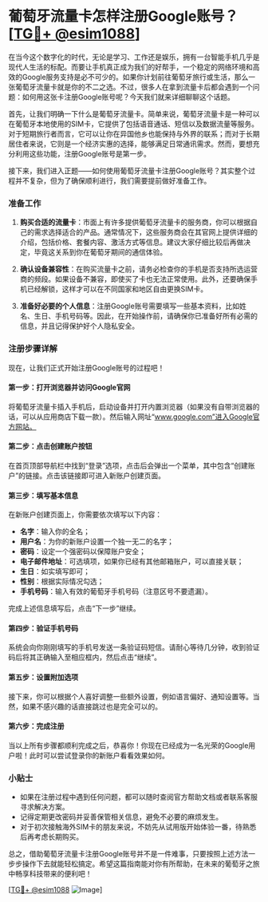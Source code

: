 # 葡萄牙流量卡怎样注册Google账号？[[TG💪+ @esim1088](https://t.me/s/esim1088)]

在当今这个数字化的时代，无论是学习、工作还是娱乐，拥有一台智能手机几乎是现代人生活的标配。而要让手机真正成为我们的好帮手，一个稳定的网络环境和高效的Google服务支持是必不可少的。如果你计划前往葡萄牙旅行或生活，那么一张葡萄牙流量卡就是你的不二之选。不过，很多人在拿到流量卡后都会遇到一个问题：如何用这张卡注册Google账号呢？今天我们就来详细聊聊这个话题。

首先，让我们明确一下什么是葡萄牙流量卡。简单来说，葡萄牙流量卡是一种可以在葡萄牙本地使用的SIM卡，它提供了包括语音通话、短信以及数据流量等服务。对于短期旅行者而言，它可以让你在异国他乡也能保持与外界的联系；而对于长期居住者来说，它则是一个经济实惠的选择，能够满足日常通讯需求。然而，要想充分利用这些功能，注册Google账号是第一步。

接下来，我们进入正题——如何使用葡萄牙流量卡注册Google账号？其实整个过程并不复杂，但为了确保顺利进行，我们需要提前做好准备工作。

### 准备工作

1. **购买合适的流量卡**：市面上有许多提供葡萄牙流量卡的服务商，你可以根据自己的需求选择适合的产品。通常情况下，这些服务商会在其官网上提供详细的介绍，包括价格、套餐内容、激活方式等信息。建议大家仔细比较后再做决定，毕竟这关系到你在葡萄牙期间的通信体验。
   
2. **确认设备兼容性**：在购买流量卡之前，请务必检查你的手机是否支持所选运营商的频段。如果设备不兼容，即使买了卡也无法正常使用。此外，还要确保手机已经解锁，这样才可以在不同国家和地区自由更换SIM卡。

3. **准备好必要的个人信息**：注册Google账号需要填写一些基本资料，比如姓名、生日、手机号码等。因此，在开始操作前，请确保你已准备好所有必需的信息，并且记得保护好个人隐私安全。

### 注册步骤详解

现在，让我们正式开始注册Google账号的过程吧！

#### 第一步：打开浏览器并访问Google官网
将葡萄牙流量卡插入手机后，启动设备并打开内置浏览器（如果没有自带浏览器的话，可以从应用商店下载一款）。然后输入网址“www.google.com”进入Google官方网站。

#### 第二步：点击创建账户按钮
在首页顶部导航栏中找到“登录”选项，点击后会弹出一个菜单，其中包含“创建账户”的链接。点击该链接即可进入新账户创建页面。

#### 第三步：填写基本信息
在新账户创建页面上，你需要依次填写以下内容：
- **名字**：输入你的全名；
- **用户名**：为你的新账户设置一个独一无二的名字；
- **密码**：设定一个强密码以保障账户安全；
- **电子邮件地址**：可选填项，如果你已经有其他邮箱账户，可以直接关联；
- **生日**：如实填写即可；
- **性别**：根据实际情况勾选；
- **手机号码**：输入有效的葡萄牙手机号码（注意区号不要遗漏）。

完成上述信息填写后，点击“下一步”继续。

#### 第四步：验证手机号码
系统会向你刚刚填写的手机号发送一条验证码短信。请耐心等待几分钟，收到验证码后将其正确输入至相应框内，然后点击“继续”。

#### 第五步：设置附加选项
接下来，你可以根据个人喜好调整一些额外设置，例如语言偏好、通知设置等。当然，如果不感兴趣的话直接跳过也是完全可以的。

#### 第六步：完成注册
当以上所有步骤都顺利完成之后，恭喜你！你现在已经成为一名光荣的Google用户啦！此时可以尝试登录你的新账户看看效果如何。

### 小贴士

- 如果在注册过程中遇到任何问题，都可以随时查阅官方帮助文档或者联系客服寻求解决方案。
- 记得定期更改密码并妥善保管相关信息，避免不必要的麻烦发生。
- 对于初次接触海外SIM卡的朋友来说，不妨先从试用版开始体验一番，待熟悉后再考虑长期购买。

总之，借助葡萄牙流量卡注册Google账号并不是一件难事，只要按照上述方法一步步操作下去就能轻松搞定。希望这篇指南能对你有所帮助，在未来的葡萄牙之旅中畅享科技带来的便利吧！

[[TG💪+ @esim1088](https://t.me/s/esim1088) ![Image](https://i.postimg.cc/4NQfJmqS/Snipaste-2025-05-13-00-14-12.png)]